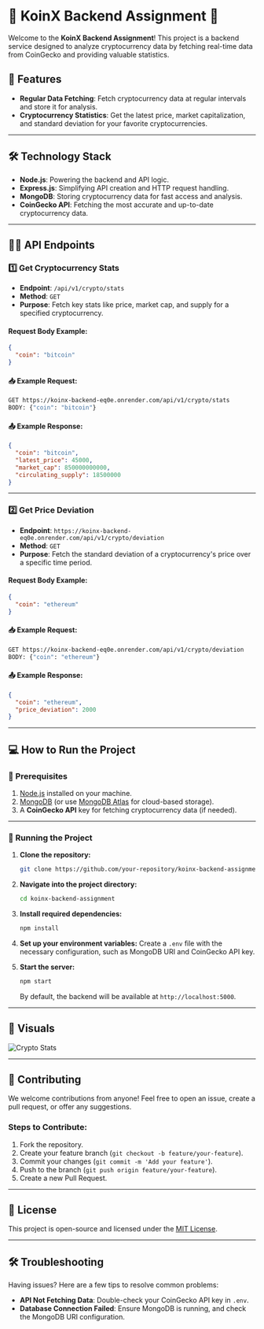 # 🌟 KoinX Backend Assignment 🌟

Welcome to the **KoinX Backend Assignment**! This project is a backend service designed to analyze cryptocurrency data by fetching real-time data from CoinGecko and providing valuable statistics.

## 🚀 Features

- **Regular Data Fetching**: Fetch cryptocurrency data at regular intervals and store it for analysis.
- **Cryptocurrency Statistics**: Get the latest price, market capitalization, and standard deviation for your favorite cryptocurrencies.

---

## 🛠️ Technology Stack

- **Node.js**: Powering the backend and API logic.
- **Express.js**: Simplifying API creation and HTTP request handling.
- **MongoDB**: Storing cryptocurrency data for fast access and analysis.
- **CoinGecko API**: Fetching the most accurate and up-to-date cryptocurrency data.

---

## 🧑‍💻 API Endpoints

### 1️⃣ Get Cryptocurrency Stats

- **Endpoint**: `/api/v1/crypto/stats`
- **Method**: `GET`
- **Purpose**: Fetch key stats like price, market cap, and supply for a specified cryptocurrency.

#### Request Body Example:
```json
{
  "coin": "bitcoin"
}
```

#### 📥 Example Request:
```bash
GET https://koinx-backend-eq0e.onrender.com/api/v1/crypto/stats
BODY: {"coin": "bitcoin"}
```

#### 📤 Example Response:
```json
{
  "coin": "bitcoin",
  "latest_price": 45000,
  "market_cap": 850000000000,
  "circulating_supply": 18500000
}
```

---

### 2️⃣ Get Price Deviation

- **Endpoint**: `https://koinx-backend-eq0e.onrender.com/api/v1/crypto/deviation`
- **Method**: `GET`
- **Purpose**: Fetch the standard deviation of a cryptocurrency's price over a specific time period.

#### Request Body Example:
```json
{
  "coin": "ethereum"
}
```

#### 📥 Example Request:
```bash
GET https://koinx-backend-eq0e.onrender.com/api/v1/crypto/deviation
BODY: {"coin": "ethereum"}
```

#### 📤 Example Response:
```json
{
  "coin": "ethereum",
  "price_deviation": 2000
}
```

---

## 💻 How to Run the Project

### 📝 Prerequisites

1. [Node.js](https://nodejs.org/) installed on your machine.
2. [MongoDB](https://www.mongodb.com/try/download/community) (or use [MongoDB Atlas](https://www.mongodb.com/cloud/atlas) for cloud-based storage).
3. A **CoinGecko API** key for fetching cryptocurrency data (if needed).

---

### 🚀 Running the Project

1. **Clone the repository:**
   ```bash
   git clone https://github.com/your-repository/koinx-backend-assignment.git
   ```

2. **Navigate into the project directory:**
   ```bash
   cd koinx-backend-assignment
   ```

3. **Install required dependencies:**
   ```bash
   npm install
   ```

4. **Set up your environment variables:**
   Create a `.env` file with the necessary configuration, such as MongoDB URI and CoinGecko API key.

5. **Start the server:**
   ```bash
   npm start
   ```

   By default, the backend will be available at `http://localhost:5000`.

---

## 🎨 Visuals

![Crypto Stats](https://i.imgur.com/ZdCzSlT.png)

---

## 🤝 Contributing

We welcome contributions from anyone! Feel free to open an issue, create a pull request, or offer any suggestions.

### Steps to Contribute:
1. Fork the repository.
2. Create your feature branch (`git checkout -b feature/your-feature`).
3. Commit your changes (`git commit -m 'Add your feature'`).
4. Push to the branch (`git push origin feature/your-feature`).
5. Create a new Pull Request.

---

## 📜 License

This project is open-source and licensed under the [MIT License](LICENSE).

---

## 🛠️ Troubleshooting

Having issues? Here are a few tips to resolve common problems:

- **API Not Fetching Data**: Double-check your CoinGecko API key in `.env`.
- **Database Connection Failed**: Ensure MongoDB is running, and check the MongoDB URI configuration.
